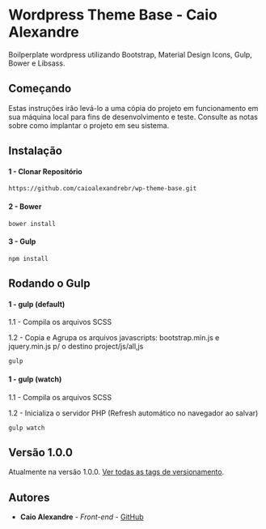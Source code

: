 # Wordpress Theme Base - Caio Alexandre

Boilperplate wordpress utilizando Bootstrap, Material Design Icons, Gulp, Bower e Libsass.

## Começando
Estas instruções irão levá-lo a uma cópia do projeto em funcionamento em sua máquina local para fins de desenvolvimento e teste. Consulte as notas sobre como implantar o projeto em seu sistema.

## Instalação
#### 1 - Clonar Repositório
```
https://github.com/caioalexandrebr/wp-theme-base.git
```

#### 2 - Bower
```
bower install
```

#### 3 - Gulp
```
npm install
```

## Rodando o Gulp
#### 1 - gulp (default)
1.1 - Compila os arquivos SCSS


1.2 - Copia e Agrupa os arquivos javascripts: bootstrap.min.js e jquery.min.js p/ o destino project/js/all,js
```
gulp
```
#### 1 - gulp (watch)
1.1 - Compila os arquivos SCSS


1.2 - Inicializa o servidor PHP (Refresh automático no navegador ao salvar)
```
gulp watch
```

## Versão 1.0.0

Atualmente na versão 1.0.0.
[Ver todas as tags de versionamento](https://github.com/caioalexandrebr/wp-theme-base/tags).

## Autores

* **Caio Alexandre** - *Front-end* - [GitHub](https://github.com/caioalexandrebr)
